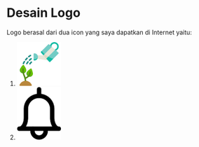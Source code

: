 # Desain Logo

Logo berasal dari dua icon yang saya dapatkan di Internet yaitu:
1. [<img src="watering-can-water-pngrepo-com.png" alt="Gambar dari PNG Repo" width="100"/>](https://www.pngrepo.com/svg/270541/watering-can-water "Website Download Logo 1")
2. [<img src="kindpng_1326076.png" alt="Gambar dari KindPNG" width="100"/>](https://www.kindpng.com/imgv/wwbRmi_bell-reminder-icon-png-transparent-png/ "Website Download Logo 2")